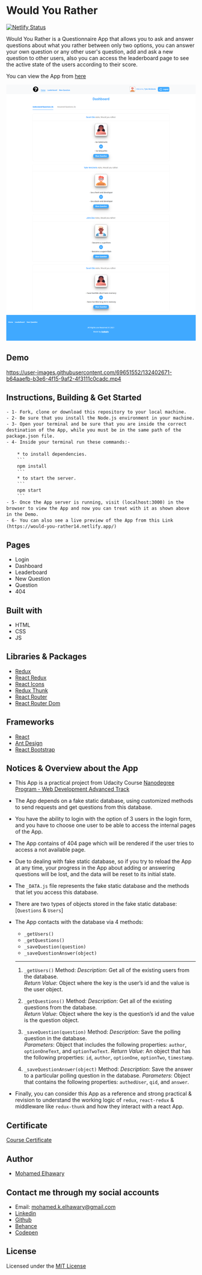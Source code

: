 # Would You Rather

[![Netlify Status](https://api.netlify.com/api/v1/badges/6367e432-6f08-417f-9123-2b8d9f4d39b9/deploy-status)](https://app.netlify.com/sites/would-you-rather14/deploys)

Would You Rather is a Questionnaire App that allows you to ask and answer questions about what you rather between only two options, you can answer your own question or any other user's question, add and ask a new question to other users, also you can access the leaderboard page to see the active state of the users according to their score.

You can view the App from [here](https://would-you-rather14.netlify.app/)

![Screenshot](preview.png) 

## Demo

https://user-images.githubusercontent.com/69651552/132402671-b64aaefb-b3e6-4f15-9af2-4f3111c0cadc.mp4

## Instructions, Building & Get Started

    - 1- Fork, clone or download this repository to your local machine.
    - 2- Be sure that you install the Node.js environment in your machine.
    - 3- Open your terminal and be sure that you are inside the correct destination of the App, while you must be in the same path of the package.json file.
    - 4- Inside your terminal run these commands:-
    
        * to install dependencies.
        ```
        npm install
        ```
        * to start the server.
        ```
        npm start
        ```
    - 5- Once the App server is running, visit (localhost:3000) in the browser to view the App and now you can treat with it as shown above in the Demo.
    - 6- You can also see a live preview of the App from this Link (https://would-you-rather14.netlify.app/)

## Pages

* Login
* Dashboard
* Leaderboard
* New Question
* Question
* 404

## Built with

* HTML
* CSS
* JS

## Libraries & Packages

* [Redux](https://redux.js.org/)
* [React Redux](https://react-redux.js.org/)
* [React Icons](https://react-icons.github.io/react-icons/)
* [Redux Thunk](https://www.npmjs.com/package/redux-thunk)
* [React Router](https://www.npmjs.com/package/react-router)
* [React Router Dom](https://www.npmjs.com/package/react-router-dom)

## Frameworks 

* [React](https://reactjs.org/)  
* [Ant Design](https://ant.design/)
* [React Bootstrap](https://react-bootstrap.github.io/)

## Notices & Overview about the App

- This App is a practical project from Udacity Course [Nanodegree Program - Web Development Advanced Track](https://www.udacity.com/course/intro-to-programming-nanodegree--nd000)

- The App depends on a fake static database, using customized methods to send requests and get questions from this database.

- You have the ability to login with the option of 3 users in the login form, and you have to choose one user to be able to access the internal pages of the App.

- The App contains of 404 page which will be rendered if the user tries to access a not available page.

- Due to dealing with fake static database, so if you try to reload the App at any time, your progress in the App about adding or answering questions will be lost, and the data will be reset to its initial state.

- The `_DATA.js` file represents the fake static database and the methods that let you access this database.

- There are two types of objects stored in the fake static database: [`Questions` & `Users`]

- The App contacts with the database via 4 methods:

    * `_getUsers()`
    * `_getQuestions()`
    * `_saveQuestion(question)`
    * `_saveQuestionAnswer(object)`
    ---------------------------------------------------

    1) `_getUsers()` Method:
    *Description*: Get all of the existing users from the database.  
    *Return Value*: Object where the key is the user’s id and the value is the user object.

    2) `_getQuestions()` Method:
    *Description*: Get all of the existing questions from the database.  
    *Return Value*: Object where the key is the question’s id and the value is the question object.

    3) `_saveQuestion(question)` Method:
    *Description*: Save the polling question in the database.  
    *Parameters*:  Object that includes the following properties: `author`, `optionOneText`, and `optionTwoText`.
    *Return Value*:  An object that has the following properties: `id`, `author`, `optionOne`, `optionTwo`, `timestamp`.

    4) `_saveQuestionAnswer(object)` Method:
    *Description*: Save the answer to a particular polling question in the database.
    *Parameters*: Object that contains the following properties: `authedUser`, `qid`, and `answer`.

- Finally, you can consider this App as a reference and strong practical & revision to understand the working logic of `redux`, `react-redux` & middleware like `redux-thunk` and how they interact with a react App.

## Certificate

[Course Certificate](Certificate.pdf)

## Author

* [Mohamed Elhawary](https://www.linkedin.com/in/mohamed-elhawary14/) 

## Contact me through my social accounts

* Email: mohamed.k.elhawary@gmail.com
* [Linkedin](https://www.linkedin.com/in/mohamed-elhawary14/)
* [Github](https://github.com/Mohamed-Elhawary)  
* [Behance](https://www.behance.net/mohamed-elhawary14)
* [Codepen](https://codepen.io/Mohamed-ElHawary) 

## License

Licensed under the [MIT License](LICENSE)
